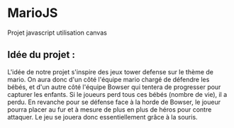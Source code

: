 # MarioJS
Projet javascript utilisation canvas


## Idée du projet : 
L'idée de notre projet s'inspire des jeux tower defense sur le thème de mario. On aura donc d'un côté l'équipe mario chargé de défendre les bébés, et d'un autre côté l'équipe Bowser qui tentera de progresser pour capturer les enfants.
Si le joueurs perd tous ces bébés (nombre de vie), il a perdu.
En revanche pour se défense face à la horde de Bowser, le joueur pourra placer au fur et à mesure de plus en plus de héros pour contre attaquer.
Le jeu se jouera donc essentiellement grâce à la souris.
